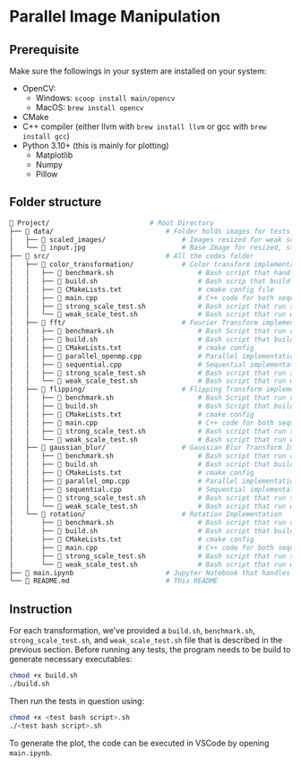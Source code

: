 # Parallel Image Manipulation

## Prerequisite

Make sure the followings in your system are installed on your system:

- OpenCV:
    - Windows: `scoop install main/opencv`
    - MacOS: `brew install opencv`
- CMake
- C++ compiler (either llvm with `brew install llvm` or gcc with `brew install
gcc`)
- Python 3.10+ (this is mainly for plotting)
    - Matplotlib
    - Numpy
    - Pillow

## Folder structure

```bash
📁 Project/                         # Root Directory
├── 📁 data/                            # Folder holds images for tests
│   ├── 📁 scaled_images/                   # Images resized for weak scalability tests
│   └── 📄 input.jpg                        # Base Image for resized, strong and comparison tests
├── 📁 src/                             # All the codes folder
│   ├── 📁 color_transformation/            # Color transform implementation
│   │   ├── 📄 benchmark.sh                     # Bash script that handle running the comparison tests
│   │   ├── 📄 build.sh                         # Bash scrip that build the program
│   │   ├── 📄 CMakeLists.txt                   # cmake config file
│   │   ├── 📄 main.cpp                         # C++ code for both sequential and parallel using OpenMPI
│   │   ├── 📄 strong_scale_test.sh             # Bash script that run strong scalability test
│   │   └── 📄 weak_scale_test.sh               # Bash script that run weak scalability test
│   ├── 📁 fft/                             # Fourier Transform implementation
│   │   ├── 📄 benchmark.sh                     # Bash Script that run comparison tests
│   │   ├── 📄 build.sh                         # Bash script that build the program
│   │   ├── 📄 CMakeLists.txt                   # cmake config
│   │   ├── 📄 parallel_openmp.cpp              # Parallel implementation using OpenMP
│   │   ├── 📄 sequential.cpp                   # Sequential implementation
│   │   ├── 📄 strong_scale_test.sh             # Bash script that run strong scalability tests
│   │   └── 📄 weak_scale_test.sh               # Bash script that run weak scalability tests
│   ├── 📁 flipping/                        # Flipping Transform implementation
│   │   ├── 📄 benchmark.sh                     # Bash Script that run comparison tests
│   │   ├── 📄 build.sh                         # Bash Script that build the program
│   │   ├── 📄 CMakeLists.txt                   # cmake config
│   │   ├── 📄 main.cpp                         # C++ code for both sequential and parallel with OpenMPI
│   │   ├── 📄 strong_scale_test.sh             # Bash script that run strong scalability tests
│   │   └── 📄 weak_scale_test.sh               # Bash script that run weak scalability tests
│   ├── 📁 gaussian_blur/                   # Gaussian Blur Transform Implementation
│   │   ├── 📄 benchmark.sh                     # Bash script that run comparison tests
│   │   ├── 📄 build.sh                         # Bash script that build the program
│   │   ├── 📄 CMakeLists.txt                   # cmake config
│   │   ├── 📄 parallel_omp.cpp                 # Parallel implementation using OpenMP
│   │   ├── 📄 sequential.cpp                   # Sequential implementation
│   │   ├── 📄 strong_scale_test.sh             # Bash script that run strong scalability tests
│   │   └── 📄 weak_scale_test.sh               # Bash script that run weak scalability tests
│   └── 📁 rotation/                        # Rotation Implementation
│       ├── 📄 benchmark.sh                     # Bash script that run comparison tests
│       ├── 📄 build.sh                         # Bash script that build the program
│       ├── 📄 CMakeLists.txt                   # cmake config
│       ├── 📄 main.cpp                         # C++ code for both sequential and parallel with OpenMPI
│       ├── 📄 strong_scale_test.sh             # Bash script that run strong scalability tests
│       └── 📄 weak_scale_test.sh               # Bash script that run weak scalability tests
├── 📄 main.ipynb                       # Jupyter Notebook that handles all plotting
└── 📄 README.md                        # This README
```

## Instruction
For each transformation, we've provided a `build.sh`, `benchmark.sh`,
`strong_scale_test.sh`, and `weak_scale_test.sh` file that is described in the
previous section. Before running any tests, the program needs to be build
to generate necessary executables:

```bash
chmod +x build.sh
./build.sh
```

Then run the tests in question using:
```bash
chmod +x <test bash script>.sh
./<test bash script>.sh

```

To generate the plot, the code can be executed in VSCode by opening `main.ipynb`.
